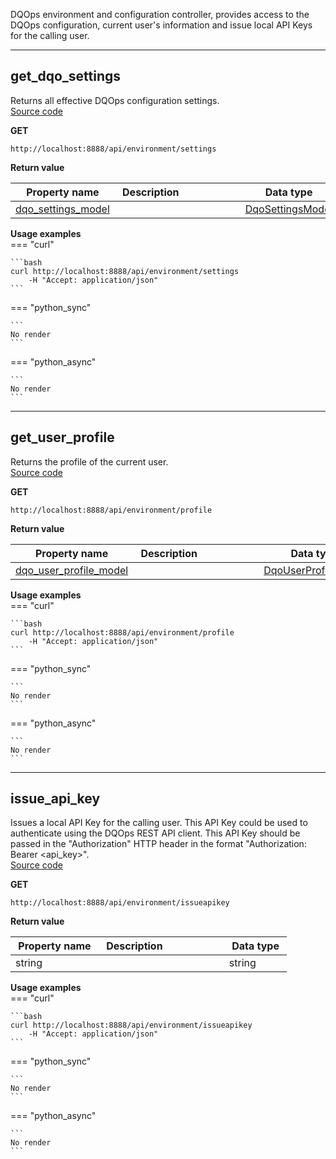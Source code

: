 DQOps environment and configuration controller, provides access to the DQOps configuration, current user&#x27;s information and issue local API Keys for the calling user.  


___  
## get_dqo_settings  
Returns all effective DQOps configuration settings.  
[Source code](https://github.com/dqops/dqo/blob/develop/distribution/python/dqops/client/api/environment/get_dqo_settings.py)
  

**GET**
```
http://localhost:8888/api/environment/settings  
```

**Return value**  
  
|&nbsp;Property&nbsp;name&nbsp;|&nbsp;Description&nbsp;&nbsp;&nbsp;&nbsp;&nbsp;&nbsp;&nbsp;&nbsp;&nbsp;&nbsp;&nbsp;&nbsp;&nbsp;&nbsp;&nbsp;&nbsp;&nbsp;&nbsp;&nbsp;&nbsp;&nbsp;|&nbsp;Data&nbsp;type&nbsp;|
|---------------|---------------------------------|-----------|
|[dqo_settings_model](\docs\client\models\environment\#dqosettingsmodel)||[DqoSettingsModel](\docs\client\models\environment\#dqosettingsmodel)|








**Usage examples**  
=== "curl"
      
    ```bash
    curl http://localhost:8888/api/environment/settings
		-H "Accept: application/json"
    ```
=== "python_sync"
      
    ```
    No render
    ```
=== "python_async"
      
    ```
    No render
    ```


___  
## get_user_profile  
Returns the profile of the current user.  
[Source code](https://github.com/dqops/dqo/blob/develop/distribution/python/dqops/client/api/environment/get_user_profile.py)
  

**GET**
```
http://localhost:8888/api/environment/profile  
```

**Return value**  
  
|&nbsp;Property&nbsp;name&nbsp;|&nbsp;Description&nbsp;&nbsp;&nbsp;&nbsp;&nbsp;&nbsp;&nbsp;&nbsp;&nbsp;&nbsp;&nbsp;&nbsp;&nbsp;&nbsp;&nbsp;&nbsp;&nbsp;&nbsp;&nbsp;&nbsp;&nbsp;|&nbsp;Data&nbsp;type&nbsp;|
|---------------|---------------------------------|-----------|
|[dqo_user_profile_model](\docs\client\models\environment\#dqouserprofilemodel)||[DqoUserProfileModel](\docs\client\models\environment\#dqouserprofilemodel)|








**Usage examples**  
=== "curl"
      
    ```bash
    curl http://localhost:8888/api/environment/profile
		-H "Accept: application/json"
    ```
=== "python_sync"
      
    ```
    No render
    ```
=== "python_async"
      
    ```
    No render
    ```


___  
## issue_api_key  
Issues a local API Key for the calling user. This API Key could be used to authenticate using the DQOps REST API client. This API Key should be passed in the &quot;Authorization&quot; HTTP header in the format &quot;Authorization: Bearer &lt;api_key&gt;&quot;.  
[Source code](https://github.com/dqops/dqo/blob/develop/distribution/python/dqops/client/api/environment/issue_api_key.py)
  

**GET**
```
http://localhost:8888/api/environment/issueapikey  
```

**Return value**  
  
|&nbsp;Property&nbsp;name&nbsp;|&nbsp;Description&nbsp;&nbsp;&nbsp;&nbsp;&nbsp;&nbsp;&nbsp;&nbsp;&nbsp;&nbsp;&nbsp;&nbsp;&nbsp;&nbsp;&nbsp;&nbsp;&nbsp;&nbsp;&nbsp;&nbsp;&nbsp;|&nbsp;Data&nbsp;type&nbsp;|
|---------------|---------------------------------|-----------|
|string||string|








**Usage examples**  
=== "curl"
      
    ```bash
    curl http://localhost:8888/api/environment/issueapikey
		-H "Accept: application/json"
    ```
=== "python_sync"
      
    ```
    No render
    ```
=== "python_async"
      
    ```
    No render
    ```


